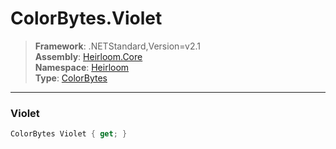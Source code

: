 # ColorBytes.Violet

> **Framework**: .NETStandard,Version=v2.1  
> **Assembly**: [Heirloom.Core][0]  
> **Namespace**: [Heirloom][0]  
> **Type**: [ColorBytes][1]  

--------------------------------------------------------------------------------

### Violet

```cs
ColorBytes Violet { get; }
```

[0]: ../Heirloom.Core.md
[1]: Heirloom.ColorBytes.md
